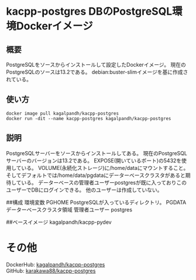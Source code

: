 # kacpp-postgres DBのPostgreSQL環境Dockerイメージ

## 概要
PostgreSQLをソースからインストールして設定したDockerイメージ。
現在のPostgreSQLのソースは13.2である。
debian:buster-slimイメージを基に作成されている。

## 使い方
```shell
docker image pull kagalpandh/kacpp-postgres
docker run -dit --name kacpp-postgres kagalpandh/kacpp-postgres
```

## 説明
PostgreSQLサーバーをソースからインストールしてある。
現在のPostgreSQLサーバーのバージョンは13.2である。
EXPOSE(開いているポート)の5432を使用している。
VOLUME(永続化ストレージ)に/home/dataにマウントすること。
そしてデフォルトでは/home/data/pgdataにデーターベースクラスタがあると期待している。
データーベースの管理者ユーザーpostgresが既に入っておりこのユーザーでDBにログインできる。
他のユーザーは作成していない。

##構成
環境変数
PGHOME  PostgreSQLが入っているディレクトリ。
PGDATA  データーベースクラスタ領域
管理者ユーザー postgres

##ベースイメージ
kagalpandh/kacpp-pydev

# その他
DockerHub: [kagalpandh/kacpp-postgres](https://hub.docker.com/repository/docker/kagalpandh/kacpp-postgres)<br />
GitHub: [karakawa88/kacpp-postgres](https://github.com/karakawa88/kacpp-postgres)

